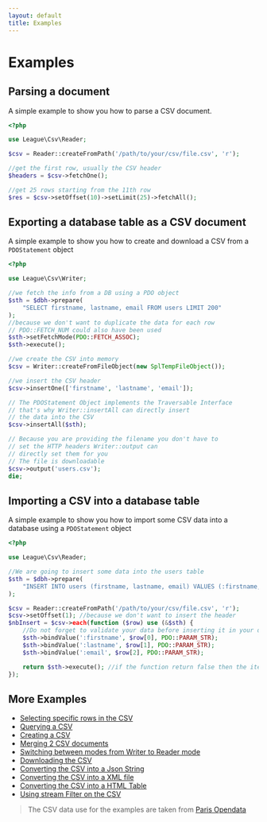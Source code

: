 ```yaml
---
layout: default
title: Examples
---
```


# Examples

## Parsing a document

A simple example to show you how to parse a CSV document.

```php
<?php

use League\Csv\Reader;

$csv = Reader::createFromPath('/path/to/your/csv/file.csv', 'r');

//get the first row, usually the CSV header
$headers = $csv->fetchOne();

//get 25 rows starting from the 11th row
$res = $csv->setOffset(10)->setLimit(25)->fetchAll();
```

## Exporting a database table as a CSV document

A simple example to show you how to create and download a CSV from a `PDOStatement` object

```php
<?php

use League\Csv\Writer;

//we fetch the info from a DB using a PDO object
$sth = $dbh->prepare(
    "SELECT firstname, lastname, email FROM users LIMIT 200"
);
//because we don't want to duplicate the data for each row
// PDO::FETCH_NUM could also have been used
$sth->setFetchMode(PDO::FETCH_ASSOC);
$sth->execute();

//we create the CSV into memory
$csv = Writer::createFromFileObject(new SplTempFileObject());

//we insert the CSV header
$csv->insertOne(['firstname', 'lastname', 'email']);

// The PDOStatement Object implements the Traversable Interface
// that's why Writer::insertAll can directly insert
// the data into the CSV
$csv->insertAll($sth);

// Because you are providing the filename you don't have to
// set the HTTP headers Writer::output can
// directly set them for you
// The file is downloadable
$csv->output('users.csv');
die;
```

## Importing a CSV into a database table

A simple example to show you how to import some CSV data into a database using a `PDOStatement` object

```php
<?php

use League\Csv\Reader;

//We are going to insert some data into the users table
$sth = $dbh->prepare(
    "INSERT INTO users (firstname, lastname, email) VALUES (:firstname, :lastname, :email)"
);

$csv = Reader::createFromPath('/path/to/your/csv/file.csv', 'r');
$csv->setOffset(1); //because we don't want to insert the header
$nbInsert = $csv->each(function ($row) use (&$sth) {
    //Do not forget to validate your data before inserting it in your database
    $sth->bindValue(':firstname', $row[0], PDO::PARAM_STR);
    $sth->bindValue(':lastname', $row[1], PDO::PARAM_STR);
    $sth->bindValue(':email', $row[2], PDO::PARAM_STR);

    return $sth->execute(); //if the function return false then the iteration will stop
});
```

## More Examples

- [Selecting specific rows in the CSV](https://github.com/thephpleague/csv/tree/7.2.0/examples/extract.php)
- [Querying a CSV](https://github.com/thephpleague/csv/tree/7.2.0/examples/filtering.php)
- [Creating a CSV](https://github.com/thephpleague/csv/tree/7.2.0/examples/writing.php)
- [Merging 2 CSV documents](https://github.com/thephpleague/csv/tree/7.2.0/examples/merge.php)
- [Switching between modes from Writer to Reader mode](https://github.com/thephpleague/csv/tree/7.2.0/examples/switchmode.php)
- [Downloading the CSV](https://github.com/thephpleague/csv/tree/7.2.0/examples/download.php)
- [Converting the CSV into a Json String](https://github.com/thephpleague/csv/tree/7.2.0/examples/json.php)
- [Converting the CSV into a XML file](https://github.com/thephpleague/csv/tree/7.2.0/examples/xml.php)
- [Converting the CSV into a HTML Table](https://github.com/thephpleague/csv/tree/7.2.0/examples/table.php)
- [Using stream Filter on the CSV](https://github.com/thephpleague/csv/tree/7.2.0/examples/stream.php)

> The CSV data use for the examples are taken from [Paris Opendata](http://opendata.paris.fr/opendata/jsp/site/Portal.jsp?document_id=60&portlet_id=121)
